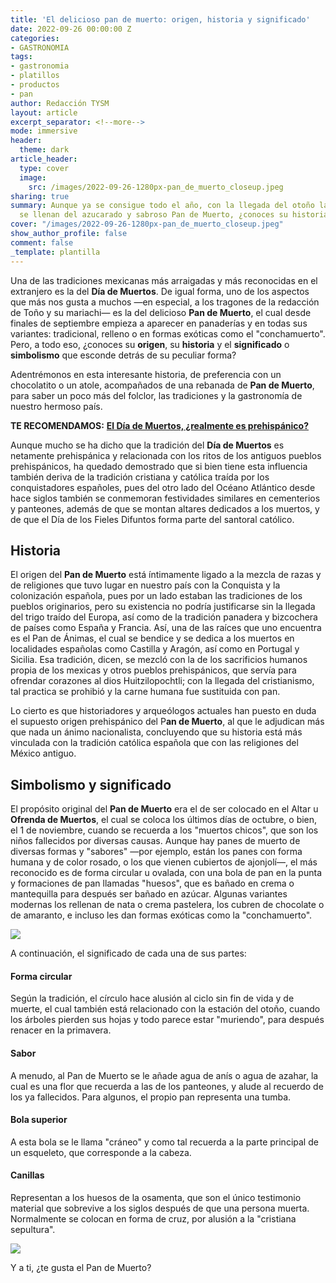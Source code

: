 ```yaml
---
title: 'El delicioso pan de muerto: origen, historia y significado'
date: 2022-09-26 00:00:00 Z
categories:
- GASTRONOMIA
tags:
- gastronomia
- platillos
- productos
- pan
author: Redacción TYSM
layout: article
excerpt_separator: <!--more-->
mode: immersive
header:
  theme: dark
article_header:
  type: cover
  image:
    src: /images/2022-09-26-1280px-pan_de_muerto_closeup.jpeg
sharing: true
summary: Aunque ya se consigue todo el año, con la llegada del otoño las panaderías
  se llenan del azucarado y sabroso Pan de Muerto, ¿conoces su historia y simbolismo?
cover: "/images/2022-09-26-1280px-pan_de_muerto_closeup.jpeg"
show_author_profile: false
comment: false
_template: plantilla
---
```







Una de las tradiciones mexicanas más arraigadas y más reconocidas en el extranjero es la del **Día de Muertos**. De igual forma, uno de los aspectos que más nos gusta a muchos —en especial, a los tragones de la redacción de Toño y su mariachi— es la del delicioso **Pan de Muerto**, el cual desde finales de septiembre empieza a aparecer en panaderías y en todas sus variantes: tradicional, relleno o en formas exóticas como el "conchamuerto". Pero, a todo eso, ¿conoces su **origen**, su **historia** y el **significado** o **simbolismo** que esconde detrás de su peculiar forma?

Adentrémonos en esta interesante historia, de preferencia con un chocolatito o un atole, acompañados de una rebanada de **Pan de Muerto**, para saber un poco más del folclor, las tradiciones y la gastronomía de nuestro hermoso país.

**TE RECOMENDAMOS:** [**El Día de Muertos, ¿realmente es prehispánico?**](https://blog.tonoysumariachi.com/mexicanisimos/2022/10/11/el-dia-de-muertos-realmente-es-prehispanico.html)

Aunque mucho se ha dicho que la tradición del **Día de Muertos** es netamente prehispánica y relacionada con los ritos de los antiguos pueblos prehispánicos, ha quedado demostrado que si bien tiene esta influencia también deriva de la tradición cristiana y católica traída por los conquistadores españoles, pues del otro lado del Océano Atlántico desde hace siglos también se conmemoran festividades similares en cementerios y panteones, además de que se montan altares dedicados a los muertos, y de que el Día de los Fieles Difuntos forma parte del santoral católico.

## Historia

El origen del **Pan de Muerto** está íntimamente ligado a la mezcla de razas y de religiones que tuvo lugar en nuestro país con la Conquista y la colonización española, pues por un lado estaban las tradiciones de los pueblos originarios, pero su existencia no podría justificarse sin la llegada del trigo traído del Europa, así como de la tradición panadera y bizcochera de países como España y Francia. Así, una de las raíces que uno encuentra es el Pan de Ánimas, el cual se bendice y se dedica a los muertos en localidades españolas como Castilla y Aragón, así como en Portugal y Sicilia. Esa tradición, dicen, se mezcló con la de los sacrificios humanos propia de los mexicas y otros pueblos prehispánicos, que servía para ofrendar corazones al dios Huitzilopochtli; con la llegada del cristianismo, tal practica se prohibió y la carne humana fue sustituida con pan.

Lo cierto es que historiadores y arqueólogos actuales han puesto en duda el supuesto origen prehispánico del P**an de Muerto**, al que le adjudican más que nada un ánimo nacionalista, concluyendo que su historia está más vinculada con la tradición católica española que con las religiones del México antiguo.

## Simbolismo y significado

El propósito original del **Pan de Muerto** era el de ser colocado en el Altar u **Ofrenda de Muertos**, el cual se coloca los últimos días de octubre, o bien, el 1 de noviembre, cuando se recuerda a los "muertos chicos", que son los niños fallecidos por diversas causas. Aunque hay panes de muerto de diversas formas y "sabores" —por ejemplo, están los panes con forma humana y de color rosado, o los que vienen cubiertos de ajonjolí—, el más reconocido es de forma circular u ovalada, con una bola de pan en la punta y formaciones de pan llamadas "huesos", que es bañado en crema o mantequilla para después ser bañado en azúcar. Algunas variantes modernas los rellenan de nata o crema pastelera, los cubren de chocolate o de amaranto, e incluso les dan formas exóticas como la "conchamuerto".

![](https://upload.wikimedia.org/wikipedia/commons/thumb/3/31/Entrega_de_pan_de_muerto_2992_%2845336985534%29.jpg/1024px-Entrega_de_pan_de_muerto_2992_%2845336985534%29.jpg)

A continuación, el significado de cada una de sus partes:

#### Forma circular

Según la tradición, el círculo hace alusión al ciclo sin fin de vida y de muerte, el cual también está relacionado con la estación del otoño, cuando los árboles pierden sus hojas y todo parece estar "muriendo", para después renacer en la primavera.

#### Sabor

A menudo, al Pan de Muerto se le añade agua de anís o agua de azahar, la cual es una flor que recuerda a las de los panteones, y alude al recuerdo de los ya fallecidos. Para algunos, el propio pan representa una tumba.

#### Bola superior

A esta bola se le llama "cráneo" y como tal recuerda a la parte principal de un esqueleto, que corresponde a la cabeza.

#### Canillas

Representan a los huesos de la osamenta, que son el único testimonio material que sobrevive a los siglos después de que una persona muerta. Normalmente se colocan en forma de cruz, por alusión a la "cristiana sepultura".

![](https://upload.wikimedia.org/wikipedia/commons/thumb/a/af/Pan_de_Muerto_-_4115486988.jpg/1024px-Pan_de_Muerto_-_4115486988.jpg)

Y a ti, ¿te gusta el Pan de Muerto?
